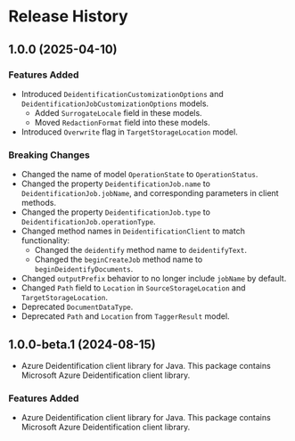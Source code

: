 # Release History

## 1.0.0 (2025-04-10)

### Features Added

- Introduced `DeidentificationCustomizationOptions` and `DeidentificationJobCustomizationOptions` models.
    - Added `SurrogateLocale` field in these models.
    - Moved `RedactionFormat` field into these models.
- Introduced `Overwrite` flag in `TargetStorageLocation` model.

### Breaking Changes

- Changed the name of model `OperationState` to `OperationStatus`.
- Changed the property `DeidentificationJob.name` to `DeidentificationJob.jobName`, and corresponding parameters in client methods. 
- Changed the property `DeidentificationJob.type` to `DeidentificationJob.operationType`.
- Changed method names in `DeidentificationClient` to match functionality:
  - Changed the `deidentify` method name to `deidentifyText`.
  - Changed the `beginCreateJob` method name to `beginDeidentifyDocuments`.
- Changed `outputPrefix` behavior to no longer include `jobName` by default.
- Changed `Path` field to `Location` in `SourceStorageLocation` and `TargetStorageLocation`.
- Deprecated `DocumentDataType`.
- Deprecated `Path` and `Location` from `TaggerResult` model.

## 1.0.0-beta.1 (2024-08-15)

- Azure Deidentification client library for Java. This package contains Microsoft Azure Deidentification client library.

### Features Added

- Azure Deidentification client library for Java. This package contains Microsoft Azure Deidentification client library.
